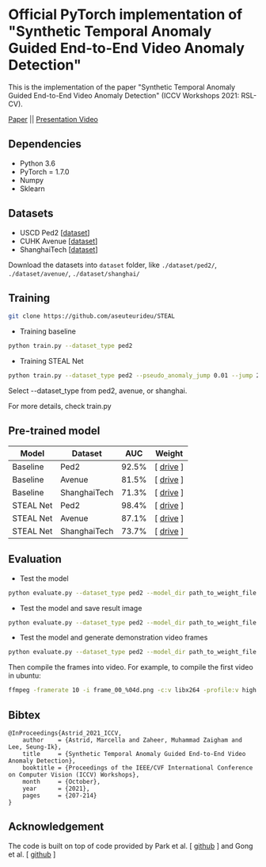 # Official PyTorch implementation of "Synthetic Temporal Anomaly Guided End-to-End Video Anomaly Detection"
This is the implementation of the paper "Synthetic Temporal Anomaly Guided End-to-End Video Anomaly Detection" (ICCV Workshops 2021: RSL-CV).

[Paper](https://openaccess.thecvf.com/content/ICCV2021W/RSLCV/html/Astrid_Synthetic_Temporal_Anomaly_Guided_End-to-End_Video_Anomaly_Detection_ICCVW_2021_paper.html) || [Presentation Video](https://youtu.be/om7sY1hc3Dw)

## Dependencies
* Python 3.6
* PyTorch = 1.7.0 
* Numpy
* Sklearn

## Datasets
* USCD Ped2 [[dataset](https://drive.google.com/file/d/1w1yNBVonKDAp8uxw3idQkUr-a9Gj8yu1/view?usp=sharing)]
* CUHK Avenue [[dataset](https://drive.google.com/file/d/1q3NBWICMfBPHWQexceKfNZBgUoKzHL-i/view?usp=sharing)]
* ShanghaiTech [[dataset](https://drive.google.com/file/d/1rE1AM11GARgGKf4tXb2fSqhn_sX46WKn/view?usp=sharing)]

Download the datasets into ``dataset`` folder, like ``./dataset/ped2/``, ``./dataset/avenue/``, ``./dataset/shanghai/``

## Training
```bash
git clone https://github.com/aseuteurideu/STEAL
```

* Training baseline
```bash
python train.py --dataset_type ped2
```

* Training STEAL Net
```bash
python train.py --dataset_type ped2 --pseudo_anomaly_jump 0.01 --jump 2 3 4 5
```

Select --dataset_type from ped2, avenue, or shanghai.

For more details, check train.py


## Pre-trained model

| Model           | Dataset       | AUC           | Weight        |
| -------------- | ------------- | ------------- | ------------- | 
| Baseline | Ped2          |   92.5%       | [ [drive](https://drive.google.com/file/d/1QN02heGYVgOgivmfMGkPjR0GHwqT4wRg/view?usp=share_link) ] |
| Baseline | Avenue        |   81.5%       | [ [drive](https://drive.google.com/file/d/1Xqh5hPffEnEsoBIp_tHuHEFziapShl85/view?usp=share_link) ] |
| Baseline | ShanghaiTech  |   71.3%       | [ [drive](https://drive.google.com/file/d/1Bh2E2pJHkf-uTkELTgKGuezqYg1msLen/view?usp=share_link) ] |
| STEAL Net  | Ped2          |   98.4%       | [ [drive](https://drive.google.com/file/d/12bZN6zueV77pf7qs72N965K8R-1TpTKk/view?usp=sharing) ] |
| STEAL Net  | Avenue        |   87.1%       | [ [drive](https://drive.google.com/file/d/1oJMekYqQBeKLBvmP4CUnrpbNbr-3GQI1/view?usp=sharing) ] |
| STEAL Net  | ShanghaiTech  |   73.7%       | [ [drive](https://drive.google.com/file/d/1AyJZL6lvSLKS1rF7QTczrjZSRRemRaxN/view?usp=share_link) ] |

## Evaluation
* Test the model
```bash
python evaluate.py --dataset_type ped2 --model_dir path_to_weight_file.pth
```
* Test the model and save result image
```bash
python evaluate.py --dataset_type ped2 --model_dir path_to_weight_file.pth --img_dir folder_path_to_save_image_results
```
* Test the model and generate demonstration video frames
```bash
python evaluate.py --dataset_type ped2 --model_dir path_to_weight_file.pth --vid_dir folder_path_to_save_video_results
```
Then compile the frames into video. For example, to compile the first video in ubuntu:
```bash
ffmpeg -framerate 10 -i frame_00_%04d.png -c:v libx264 -profile:v high -crf 20 -pix_fmt yuv420p video_00.mp4
```


## Bibtex
```
@InProceedings{Astrid_2021_ICCV,
    author    = {Astrid, Marcella and Zaheer, Muhammad Zaigham and Lee, Seung-Ik},
    title     = {Synthetic Temporal Anomaly Guided End-to-End Video Anomaly Detection},
    booktitle = {Proceedings of the IEEE/CVF International Conference on Computer Vision (ICCV) Workshops},
    month     = {October},
    year      = {2021},
    pages     = {207-214}
}
```

## Acknowledgement
The code is built on top of code provided by Park et al. [ [github](https://github.com/cvlab-yonsei/MNAD) ] and Gong et al. [ [github](https://github.com/donggong1/memae-anomaly-detection) ]
